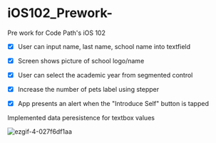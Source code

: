 # iOS102_Prework-
Pre work for Code Path's iOS 102
- [x] User can input name, last name, school name into textfield
- [x] Screen shows picture of school logo/name
- [x] User can select the academic year from segmented control
- [x] Increase the number of pets label using stepper
- [x] App presents an alert when the "Introduce Self" button is tapped


Implemented data peresistence for textbox values

![ezgif-4-027f6df1aa](https://github.com/sosropartono/iOS102_Prework-/assets/66928465/231631d6-3c6e-4b3e-9fb3-eeba0a8c2891)
